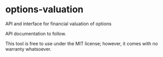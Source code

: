 # options-valuation
API and interface for financial valuation of options

API documentation to follow.

This tool is free to use under the MIT license; however, it comes with no warranty whatsoever.
